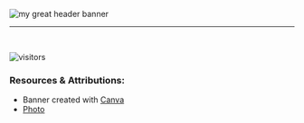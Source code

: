![my great header banner](banner.png)

___

<br>

![visitors](https://visitor-badge.glitch.me/badge?page_id=mel-johnston.id&left_color=grey&right_color=black)

<!--
**mel-johnston/mel-johnston** is a ✨ _special_ ✨ repository because its `README.md` (this file) appears on your GitHub profile.

Here are some ideas to get you started:

- 🔭 I’m currently working on ...
- 🌱 I’m currently learning ...
- 👯 I’m looking to collaborate on ...
- 🤔 I’m looking for help with ...
- 💬 Ask me about ...
- 📫 How to reach me: ...
- 😄 Pronouns: ...
- ⚡ Fun fact: ...
-->

### Resources & Attributions:

- Banner created with [Canva](https://www.canva.com/)
- [Photo](https://unsplash.com/photos/yW6lA6Jfv4Y?utm_source=unsplash&utm_medium=referral&utm_content=creditShareLink)